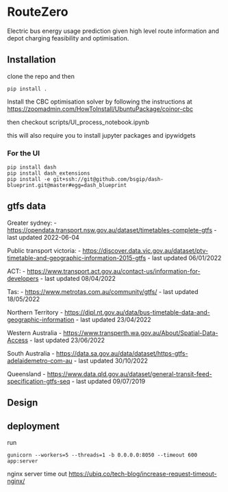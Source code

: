 # RouteZero
Electric bus energy usage prediction given high level route information and depot charging feasibility and optimisation.

## Installation

clone the repo and then
```angular2html
pip install .
```

Install the CBC optimisation solver by following the instructions at https://zoomadmin.com/HowToInstall/UbuntuPackage/coinor-cbc

then checkout scripts/UI_process_notebook.ipynb

this will also require you to install jupyter packages and ipywidgets

### For the UI

```angular2html
pip install dash
pip install dash_extensions
pip install -e git+ssh://git@github.com/bsgip/dash-blueprint.git@master#egg=dash_blueprint
```


## gtfs data
Greater sydney:
    - https://opendata.transport.nsw.gov.au/dataset/timetables-complete-gtfs
    - last updated 2022-06-04

Public transport victoria:
    - https://discover.data.vic.gov.au/dataset/ptv-timetable-and-geographic-information-2015-gtfs
    - last updated 06/01/2022 

ACT:
    - https://www.transport.act.gov.au/contact-us/information-for-developers
    - last updated 08/04/2022

Tas:
    - https://www.metrotas.com.au/community/gtfs/
    - last updated 18/05/2022

Northern Territory
    - https://dipl.nt.gov.au/data/bus-timetable-data-and-geographic-information
    - last updated 23/04/2022

Western Australia
    - https://www.transperth.wa.gov.au/About/Spatial-Data-Access
    - last updated 23/06/2022

South Australia
    - https://data.sa.gov.au/data/dataset/https-gtfs-adelaidemetro-com-au
    - last updated 30/10/2022
    
Queensland
    - https://www.data.qld.gov.au/dataset/general-transit-feed-specification-gtfs-seq
    - last updated 09/07/2019

## Design





## deployment
run
```angular2html
gunicorn --workers=5 --threads=1 -b 0.0.0.0:8050 --timeout 600 app:server
```

nginx server time out https://ubiq.co/tech-blog/increase-request-timeout-nginx/
